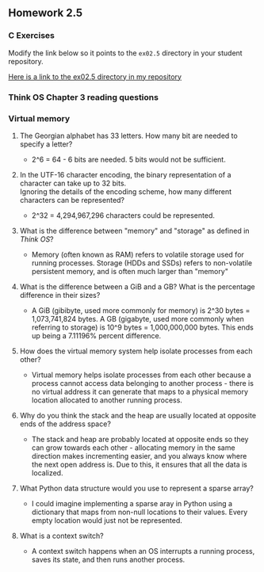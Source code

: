 ## Homework 2.5

### C Exercises

Modify the link below so it points to the `ex02.5` directory in your
student repository.

[Here is a link to the ex02.5 directory in my repository](https://github.com/phuston/ExercisesInC/tree/master/exercises/ex02.5)

### Think OS Chapter 3 reading questions

### Virtual memory

1) The Georgian alphabet has 33 letters.  How many bit are needed to specify a letter?

    - 2^6 = 64 - 6 bits are needed. 5 bits would not be sufficient. 

2) In the UTF-16 character encoding, the binary representation of a character can take up to 32 bits.  
Ignoring the details of the encoding scheme, how many different characters can be represented?

    - 2^32 = 4,294,967,296 characters could be represented. 

3) What is the difference between "memory" and "storage" as defined in *Think OS*?

    - Memory (often known as RAM) refers to volatile storage used for running processes. Storage (HDDs and SSDs) refers to non-volatile persistent memory, and is often much larger than "memory"

4) What is the difference between a GiB and a GB?  What is the percentage difference in their sizes?

    - A GiB (gibibyte, used more commonly for memory) is 2^30 bytes = 1,073,741,824 bytes. A GB (gigabyte, used more commonly when referring to storage) is 10^9 bytes = 1,000,000,000 bytes. This ends up being a 7.11196% percent difference. 

5) How does the virtual memory system help isolate processes from each other?

    - Virtual memory helps isolate processes from each other because a process cannot access data belonging to another process - there is no virtual address it can generate that maps to a physical memory location allocated to another running process.

6) Why do you think the stack and the heap are usually located at opposite ends of the address space?

    - The stack and heap are probably located at opposite ends so they can grow towards each other - allocating memory in the same direction makes incrementing easier, and you always know where the next open address is. Due to this, it ensures that all the data is localized.

7) What Python data structure would you use to represent a sparse array?

    - I could imagine implementing a sparse aray in Python using a dictionary that maps from non-null locations to their values. Every empty location would just not be represented.

8) What is a context switch?

    - A context switch happens when an OS interrupts a running process, saves its state, and then runs another process.
